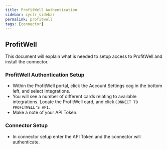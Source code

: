 ```yaml
---
title: ProfitWell Authentication
sidebar: cyclr_sidebar
permalink: profitwell
tags: [connector]
---
```


## ProfitWell ##

This document will explain what is needed to setup access to ProfitWell and install the connector.

### ProfitWell Authentication Setup ###
 * Within the ProfitWell portal, click the Account Settings cog in the bottom left, and select Integrations.
 * You will see a number of different cards relating to available integrations.  Locate the ProfitWell card, and click ``CONNECT TO PROFITWELL'S API``.
 * Make a note of your API Token.


### Connector Setup ###
 * In connector setup enter the API Token and the connector will authenticate.
